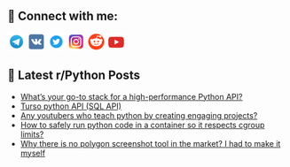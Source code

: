 ## 🔎 Connect with me:
[<img src="https://github.com/bullbesh/bullbesh/blob/main/images/Telegram.png" width="32" height="32" />](https://t.me/bullbesh)
[<img src="https://github.com/bullbesh/bullbesh/blob/main/images/VK.png" width="32" height="32" />](https://vk.com/bullbesh)
[<img src="https://github.com/bullbesh/bullbesh/blob/main/images/Twitter.png" width="32" height="32" />](https://twitter.com/bullbesh1)
[<img src="https://github.com/bullbesh/bullbesh/blob/main/images/Instagram.png" width="32" height="32" />](https://www.instagram.com/bullbesh)
[<img src="https://github.com/bullbesh/bullbesh/blob/main/images/Reddit.png" width="32" height="32" />](https://www.reddit.com/user/bullbesh)
[<img src="https://github.com/bullbesh/bullbesh/blob/main/images/YouTube.png" width="32" height="32" />](https://www.youtube.com/channel/UCtfjRs6uzgq5mfm8S06WTcg)

## 📕 Latest r/Python Posts
<!-- BLOG-POST-LIST:START -->
- [What’s your go-to stack for a high-performance Python API?](https://www.reddit.com/r/Python/comments/1mlndqs/whats_your_goto_stack_for_a_highperformance/)
- [Turso python API &lpar;SQL API&rpar;](https://www.reddit.com/r/Python/comments/1mlma2a/turso_python_api_sql_api/)
- [Any youtubers who teach python by creating engaging projects?](https://www.reddit.com/r/Python/comments/1mlk2gm/any_youtubers_who_teach_python_by_creating/)
- [How to safely run python code in a container so it respects cgroup limits?](https://www.reddit.com/r/Python/comments/1mlj7ce/how_to_safely_run_python_code_in_a_container_so/)
- [Why there is no polygon screenshot tool in the market? I had to make it myself](https://www.reddit.com/r/Python/comments/1mlizot/why_there_is_no_polygon_screenshot_tool_in_the/)
<!-- BLOG-POST-LIST:END -->
